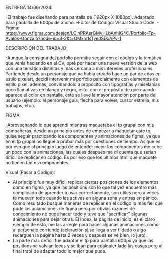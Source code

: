 ENTREGA 14/06/2024:


  -El trabajo fue diseñando para pantalla de (1920px X 1080px). Adaptado para pantalla de 600px de ancho.
  -Editor de Código: Visual Studio Code.
  -Figma: https://www.figma.com/design/LClnPRAsrGMvHLbAnhlG4C/Porfolio-Tp-Avalos-Gonzalo?node-id=3-2&t=OMxm1sTyeJSDxAPy-1


DESCRIPCIÓN DEL TRABAJO:

-Aunque la consigna del porfolio permitia seguir con el código y la temática que venia haciendo en el CV, opté por hacer una nueva versión de la web con una temática distintas y más cercana a mis intereses profesionales.
Partiendo desde un personaje que ya había creado hace un par de años en estilo pixelart, decidí intervenir mi porfolio parcialmente con elementos de estilo pixel, además, convinandolo a propócito con tipografías y miselanias poco llamativas en blanco y negro, esto, con el propósito de que cuando aparece el color en pantalla, este se lleve la mayor atención por parte del usuario (ejemplo: el personaje guía, flecha para volver, cursor estrella, mis trabajos, etc.).


FIGMA:

-Aprovechando lo que aprendí mientras maquetaba el tp grupal con mis compañeras, desde un principio antes de empezar a maquetar este tp, quise seguir practicando los componentes y animaciones de figma, ya que en el tp grupal no llegué a probar más por cuestiones de tiempo. Asique es por eso que al principio luego de entender mejor los componentes me cebe un poco con la animaciones, las cuales después me dí cuenta que serían dificil de replicar en código. Es por eso que los últimos html que maquete no tienen tantos componentes.

Visual (Pasar a Código):

- Al principio fue muy difícil replicar ciertas posiciones de los elementos como en figma, ya que las positions son lo que tal vez encuentro más complicado de aprender a usar correctamente, son utiles pero a veces te mueven todo cuando las activas en alguna zona y entras en pánico. Como resultado busque maneras de replicar en el código lo más fiel que pude las aniamciones de figma pero por obvias razones de conocimiento no pude hacer todo y tuve que "sacrificar" algunas animaciones para dejar otras. El Index, la página de inicio, es el claro ejemplo de esto, me las arregle para hacer algunas animaciones como al personaje corriendo (aclaración si se llega a ver tildado o algo recarguen la página hasta 2 veces y después se ve bien, lo juro).
- La parte más deficil fue adaptar el tp para pantalla 600px ya que las positions se volvían locas y se iban para cualquier lado las cosas pero al final traté de adaptar todo lo mejor que pude.















